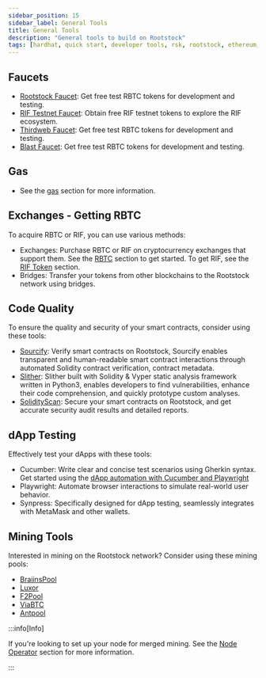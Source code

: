 ```yaml
---
sidebar_position: 15
sidebar_label: General Tools
title: General Tools
description: "General tools to build on Rootstock" 
tags: [hardhat, quick start, developer tools, rsk, rootstock, ethereum, dApps, smart contracts]
---
```


## Faucets

* [Rootstock Faucet](https://faucet.rootstock.io/): Get free test RBTC tokens for development and testing.
* [RIF Testnet Faucet](https://faucet.rifos.org/): Obtain free RIF testnet tokens to explore the RIF ecosystem.
* [Thirdweb Faucet](https://thirdweb.com/rootstock-testnet): Get free test RBTC tokens for development and testing.
* [Blast Faucet](https://blastapi.io/faucets/rootstock-testnet): Get free test RBTC tokens for development and testing.

## Gas
* See the [gas](/dev-tools/gas/) section for more information.

## Exchanges - Getting RBTC

To acquire RBTC or RIF, you can use various methods:

* Exchanges: Purchase RBTC or RIF on cryptocurrency exchanges that support them. See the [RBTC](https://rootstock.io/rbtc/) section to get started. To get RIF, see the [RIF Token](https://rif.technology/rif-token/) section.
* Bridges: Transfer your tokens from other blockchains to the Rootstock network using bridges.

## Code Quality

To ensure the quality and security of your smart contracts, consider using these tools:

* [Sourcify](https://sourcify.dev/): Verify smart contracts on Rootstock, Sourcify enables transparent and human-readable smart contract interactions through automated Solidity contract verification, contract metadata.
* [Slither](https://github.com/crytic/slither): Slither built with Solidity & Vyper static analysis framework written in Python3, enables developers to find vulnerabilities, enhance their code comprehension, and quickly prototype custom analyses.
* [SolidityScan](https://solidityscan.com/): Secure your smart contracts on Rootstock, and get accurate security audit results and detailed reports.

## dApp Testing

Effectively test your dApps with these tools:

* Cucumber: Write clear and concise test scenarios using Gherkin syntax. Get started using the [dApp automation with Cucumber and Playwright](/resources/tutorials/dapp-automation-cucumber)
* Playwright: Automate browser interactions to simulate real-world user behavior.
* Synpress: Specifically designed for dApp testing, seamlessly integrates with MetaMask and other wallets.

## Mining Tools

Interested in mining on the Rootstock network? Consider using these mining pools:

* [BraiinsPool](https://braiins.com/pool)
* [Luxor](https://luxor.tech/mining)
* [F2Pool](https://www.f2pool.com/)
* [ViaBTC](https://www.viabtc.com/)
* [Antpool](https://www.antpool.com/home)

:::info[Info]

If you're looking to set up your node for merged mining. See the [Node Operator](/node-operators/merged-mining/) section for more information.

:::